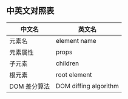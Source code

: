 ## 中英文对照表

| 中文名       | 英文名                |
| ------------ | --------------------- |
| 元素名       | element name          |
| 元素属性     | props                 |
| 子元素       | children              |
| 根元素       | root element          |
| DOM 差分算法 | DOM diffing algorithm |
